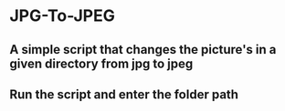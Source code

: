 # JPG-To-JPEG


## A simple script that changes the picture's in a given directory from jpg to jpeg

## Run the script and enter the folder path


